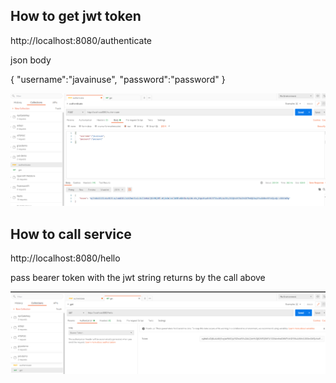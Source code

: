 ## How to get jwt token
http://localhost:8080/authenticate

json body 

{
"username":"javainuse",
"password":"password"
}

![Screenshot](authenticate.PNG)

## How to call service

http://localhost:8080/hello

pass bearer token with the jwt string returns by the call above


![Screenshot](getwithbearertoken.PNG)
